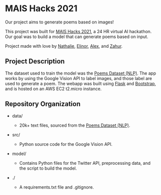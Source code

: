# MAIS Hacks 2021 

Our project aims to generate poems based on images!

This project was built for [MAIS Hacks 2021](https://maishacks.com/), a 24 HR virtual AI hackathon. Our goal was to build a model that can generate poems based on input. 

Project made with love by [Nathalie](https://github.com/nredick), [Elinor](https://github.com/elinorpd), [Alex](https://github.com/allu5662), and [Zahur](https://github.com/croissantfriend).

## Project Description

The dataset used to train the model was the [Poems Dataset (NLP)](https://www.kaggle.com/michaelarman/poemsdataset). The app works by using the Google Vision API to label images, and those label are used to generate a poem. The webapp was built using [Flask](https://flask.palletsprojects.com/en/1.1.x/) and [Bootstrap](https://getbootstrap.com/), and is hosted on an AWS EC2 t2.micro instance.

## Repository Organization

- data/
  - 20k+ text files, sourced from the [Poems Dataset (NLP)](https://www.kaggle.com/michaelarman/poemsdataset).

- src/
  - Python source code for the Google Vision API. 

- model/
  - Contains Python files for the Twitter API, preprocessing data, and the script to build the model.

- ./ 
  - A requirements.txt file and .gitignore. 
